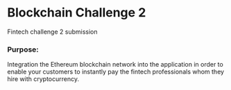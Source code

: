 # Blockchain Challenge 2

Fintech challenge 2 submission 

### Purpose: 
Integration the Ethereum blockchain network into the application in order to enable your customers to instantly pay the fintech professionals whom they hire with cryptocurrency.
